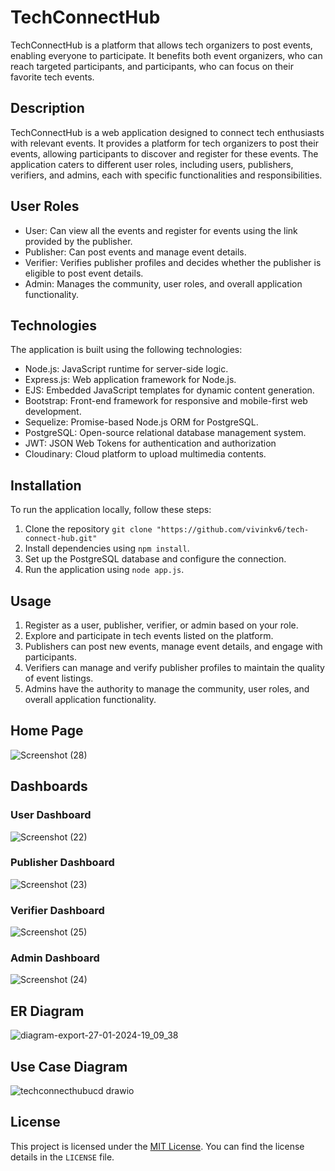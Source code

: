 # TechConnectHub

TechConnectHub is a platform that allows tech organizers to post events, enabling everyone to participate. It benefits both event organizers, who can reach targeted participants, and participants, who can focus on their favorite tech events.

## Description

TechConnectHub is a web application designed to connect tech enthusiasts with relevant events. It provides a platform for tech organizers to post their events, allowing participants to discover and register for these events. The application caters to different user roles, including users, publishers, verifiers, and admins, each with specific functionalities and responsibilities.

## User Roles

- User: Can view all the events and register for events using the link provided by the publisher.
- Publisher: Can post events and manage event details.
- Verifier: Verifies publisher profiles and decides whether the publisher is eligible to post event details.
- Admin: Manages the community, user roles, and overall application functionality.

## Technologies

The application is built using the following technologies:

- Node.js: JavaScript runtime for server-side logic.
- Express.js: Web application framework for Node.js.
- EJS: Embedded JavaScript templates for dynamic content generation.
- Bootstrap: Front-end framework for responsive and mobile-first web development.
- Sequelize: Promise-based Node.js ORM for PostgreSQL.
- PostgreSQL: Open-source relational database management system.
- JWT: JSON Web Tokens for authentication and authorization
- Cloudinary: Cloud platform to upload multimedia contents.

## Installation

To run the application locally, follow these steps:

1. Clone the repository
`git clone "https://github.com/vivinkv6/tech-connect-hub.git"`
2. Install dependencies using `npm install`.
3. Set up the PostgreSQL database and configure the connection.
4. Run the application using `node app.js`.


## Usage

1. Register as a user, publisher, verifier, or admin based on your role.
2. Explore and participate in tech events listed on the platform.
3. Publishers can post new events, manage event details, and engage with participants.
4. Verifiers can manage and verify publisher profiles to maintain the quality of event listings.
5. Admins have the authority to manage the community, user roles, and overall application functionality.

## Home Page
![Screenshot (28)](https://github.com/vivinkv6/tech-connect-hub/assets/102971812/fadd2c01-4c8b-490a-be13-a2f1aa147106)

## Dashboards

### User Dashboard
![Screenshot (22)](https://github.com/vivinkv6/tech-connect-hub/assets/102971812/ca72af51-7b99-4722-8098-b73c03ef88d1)

### Publisher Dashboard
![Screenshot (23)](https://github.com/vivinkv6/tech-connect-hub/assets/102971812/b433b09e-2de3-4f73-9f84-516bad2dab01)

### Verifier Dashboard

![Screenshot (25)](https://github.com/vivinkv6/tech-connect-hub/assets/102971812/272681f2-c73a-4cc3-a2ed-59e8b93ec7f3)

### Admin Dashboard
![Screenshot (24)](https://github.com/vivinkv6/tech-connect-hub/assets/102971812/9fefafaa-7f18-46f0-988f-f71dd05a8796)

## ER Diagram
![diagram-export-27-01-2024-19_09_38](https://github.com/vivinkv6/tech-connect-hub/assets/102971812/56086dfe-add0-477a-87ae-360ad88d7462)

## Use Case Diagram
![techconnecthubucd drawio](https://github.com/vivinkv6/tech-connect-hub/assets/102971812/1e499bdf-41f2-420b-baf4-ef9d2adc751d)


## License

This project is licensed under the [MIT License](link-to-license). You can find the license details in the `LICENSE` file.
